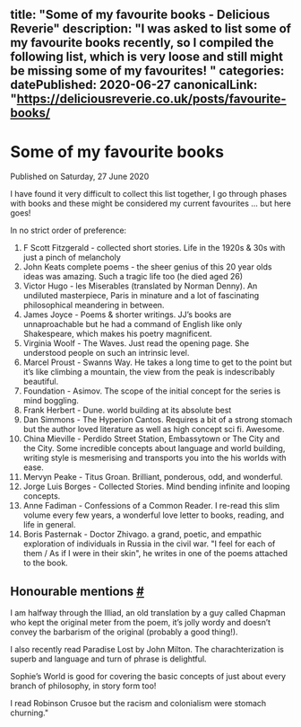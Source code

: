 title: "Some of my favourite books - Delicious Reverie"
description: "I was asked to list some of my favourite books recently, so I compiled the following list, which is very loose and still might be missing some of my favourites!
"
categories:
datePublished: 2020-06-27
canonicalLink: "https://deliciousreverie.co.uk/posts/favourite-books/
---
# Some of my favourite books

Published on Saturday, 27 June 2020

I have found it very difficult to collect this list together, I go through phases with books and these might be considered my current favourites ... but here goes!

In no strict order of preference:

1.  F Scott Fitzgerald - collected short stories. Life in the 1920s & 30s with just a pinch of melancholy
2.  John Keats complete poems - the sheer genius of this 20 year olds ideas was amazing. Such a tragic life too (he died aged 26)
3.  Victor Hugo - les Miserables (translated by Norman Denny). An undiluted masterpiece, Paris in minature and a lot of fascinating philosophical meandering in between.
4.  James Joyce - Poems & shorter writings. JJ’s books are unnaproachable but he had a command of English like only Shakespeare, which makes his poetry magnificent.
5.  Virginia Woolf - The Waves. Just read the opening page. She understood people on such an intrinsic level.
6.  Marcel Proust - Swanns Way. He takes a long time to get to the point but it’s like climbing a mountain, the view from the peak is indescribably beautiful.
7.  Foundation - Asimov. The scope of the initial concept for the series is mind boggling.
8.  Frank Herbert - Dune. world building at its absolute best
9.  Dan Simmons - The Hyperion Cantos. Requires a bit of a strong stomach but the author loved literature as well as high concept sci fi. Awesome.
10.  China Mieville - Perdido Street Station, Embassytown or The City and the City. Some incredible concepts about language and world building, writing style is mesmerising and transports you into the his worlds with ease.
11.  Mervyn Peake - Titus Groan. Brilliant, ponderous, odd, and wonderful.
12.  Jorge Luis Borges - Collected Stories. Mind bending infinite and looping concepts.
13.  Anne Fadiman - Confessions of a Common Reader. I re-read this slim volume every few years, a wonderful love letter to books, reading, and life in general.
14.  Boris Pasternak - Doctor Zhivago. a grand, poetic, and empathic exploration of individuals in Russia in the civil war. "I feel for each of them / As if I were in their skin", he writes in one of the poems attached to the book.

## Honourable mentions [#](https://deliciousreverie.co.uk/posts/favourite-books/#honourable-mentions)

I am halfway through the Illiad, an old translation by a guy called Chapman who kept the original meter from the poem, it’s jolly wordy and doesn’t convey the barbarism of the original (probably a good thing!).

I also recently read Paradise Lost by John Milton. The charachterization is superb and language and turn of phrase is delightful.

Sophie’s World is good for covering the basic concepts of just about every branch of philosophy, in story form too!

I read Robinson Crusoe but the racism and colonialism were stomach churning."